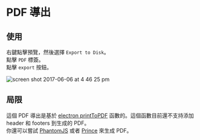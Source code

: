 # PDF 導出  
## 使用
右鍵點擊預覽，然後選擇 `Export to Disk`。  
點擊 `PDF` 標簽。  
點擊 `export` 按鈕。      

![screen shot 2017-06-06 at 4 46 25 pm](https://user-images.githubusercontent.com/1908863/26853612-588688f0-4ad8-11e7-809c-17d9043f49b4.png)

## 局限  
這個 PDF 導出是基於 [electron printToPDF](https://github.com/electron/electron/blob/master/docs/api/web-contents.md#contentsprinttopdfoptions-callback) 函數的。這個函數目前還不支持添加 header 和 footers 到生成的 PDF。    
你還可以嘗試 [PhantomJS](zh-tw/phantomjs.md) 或者 [Prince](zh-tw/prince.md) 來生成 PDF。